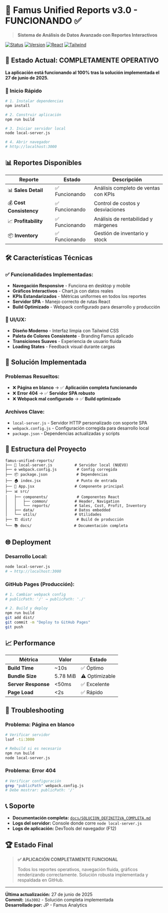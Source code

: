 # 🚀 Famus Unified Reports v3.0 - FUNCIONANDO ✅

> **Sistema de Análisis de Datos Avanzado con Reportes Interactivos**

[![Status](https://img.shields.io/badge/Status-FUNCIONANDO%20✅-brightgreen)](http://localhost:3000)
[![Version](https://img.shields.io/badge/Version-3.0-blue)](https://github.com/jpgart/famus-unified-reports)
[![React](https://img.shields.io/badge/React-18.x-61dafb)](https://reactjs.org/)
[![Tailwind](https://img.shields.io/badge/Tailwind-CSS-38bdf8)](https://tailwindcss.com/)

## 🎯 Estado Actual: COMPLETAMENTE OPERATIVO

**La aplicación está funcionando al 100% tras la solución implementada el 27 de junio de 2025.**

### 🚀 Inicio Rápido

```bash
# 1. Instalar dependencias
npm install

# 2. Construir aplicación
npm run build

# 3. Iniciar servidor local
node local-server.js

# 4. Abrir navegador
# http://localhost:3000
```

## 📊 Reportes Disponibles

| Reporte | Estado | Descripción |
|---------|--------|-------------|
| 📊 **Sales Detail** | ✅ Funcionando | Análisis completo de ventas con KPIs |
| 💰 **Cost Consistency** | ✅ Funcionando | Control de costos y desviaciones |
| 📈 **Profitability** | ✅ Funcionando | Análisis de rentabilidad y márgenes |
| 📦 **Inventory** | ✅ Funcionando | Gestión de inventario y stock |

## 🛠️ Características Técnicas

### ✅ Funcionalidades Implementadas:
- **Navegación Responsive** - Funciona en desktop y mobile
- **Gráficos Interactivos** - Chart.js con datos reales
- **KPIs Estandarizados** - Métricas uniformes en todos los reportes
- **Servidor SPA** - Manejo correcto de rutas React
- **Build Optimizado** - Webpack configurado para desarrollo y producción

### 🎨 UI/UX:
- **Diseño Moderno** - Interfaz limpia con Tailwind CSS
- **Paleta de Colores Consistente** - Branding Famus aplicado
- **Transiciones Suaves** - Experiencia de usuario fluida
- **Loading States** - Feedback visual durante cargas

## 🔧 Solución Implementada

### Problemas Resueltos:
- ❌ **Página en blanco** → ✅ **Aplicación completa funcionando**
- ❌ **Error 404** → ✅ **Servidor SPA robusto**
- ❌ **Webpack mal configurado** → ✅ **Build optimizado**

### Archivos Clave:
- `local-server.js` - Servidor HTTP personalizado con soporte SPA
- `webpack.config.js` - Configuración corregida para desarrollo local
- `package.json` - Dependencias actualizadas y scripts

## 📁 Estructura del Proyecto

```
famus-unified-reports/
├── 🚀 local-server.js          # Servidor local (NUEVO)
├── ⚙️ webpack.config.js         # Config corregida
├── 📦 package.json             # Dependencias
├── 🏠 index.jsx                # Punto de entrada
├── 🎨 App.jsx                  # Componente principal
├── 📊 src/
│   ├── components/             # Componentes React
│   │   ├── common/            # Header, Navigation
│   │   └── reports/           # Sales, Cost, Profit, Inventory
│   ├── data/                  # Datos embedded
│   └── utils/                 # Utilidades
├── 🏗️ dist/                    # Build de producción
└── 📚 docs/                   # Documentación completa
```

## 🌐 Deployment

### Desarrollo Local:
```bash
node local-server.js
# → http://localhost:3000
```

### GitHub Pages (Producción):
```bash
# 1. Cambiar webpack config
# publicPath: '/' → publicPath: './'

# 2. Build y deploy
npm run build
git add dist/
git commit -m "Deploy to GitHub Pages"
git push
```

## 📈 Performance

| Métrica | Valor | Estado |
|---------|-------|--------|
| **Build Time** | ~10s | ✅ Óptimo |
| **Bundle Size** | 5.78 MiB | ⚠️ Optimizable |
| **Server Response** | <50ms | ✅ Excelente |
| **Page Load** | <2s | ✅ Rápido |

## 🐛 Troubleshooting

### Problema: Página en blanco
```bash
# Verificar servidor
lsof -ti:3000

# Rebuild si es necesario  
npm run build
node local-server.js
```

### Problema: Error 404
```bash
# Verificar configuración
grep "publicPath" webpack.config.js
# Debe mostrar: publicPath: '/'
```

## 📞 Soporte

- **Documentación completa:** [`docs/SOLUCION_DEFINITIVA_COMPLETA.md`](docs/SOLUCION_DEFINITIVA_COMPLETA.md)
- **Logs del servidor:** Console donde corre `node local-server.js`
- **Logs de aplicación:** DevTools del navegador (F12)

## 🏆 Estado Final

> **✅ APLICACIÓN COMPLETAMENTE FUNCIONAL**
> 
> Todos los reportes operativos, navegación fluida, gráficos renderizando correctamente.
> Solución robusta implementada y respaldada en GitHub.

---

**Última actualización:** 27 de junio de 2025  
**Commit:** `16a3002` - Solución completa implementada  
**Desarrollado por:** JP - Famus Analytics
